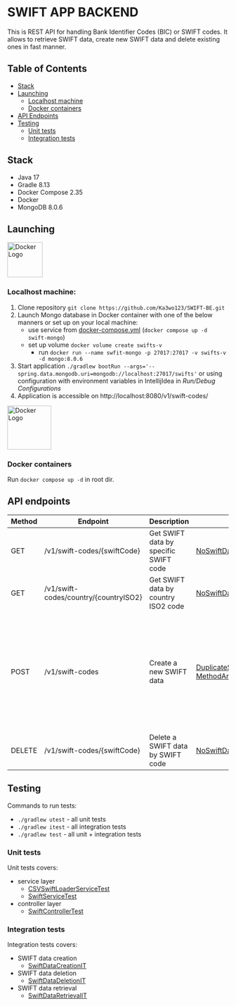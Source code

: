 # SWIFT APP BACKEND

This is REST API for handling Bank Identifier Codes (BIC) or SWIFT codes. It allows to retrieve SWIFT data, create new SWIFT data and delete existing ones in fast manner.

## Table of Contents

- [Stack](#stack)
- [Launching](#launching)
  - [Localhost machine](#localhost-machine)
  - [Docker containers](#docker-containers)
- [API Endpoints](#api-endpoints)
- [Testing](#testing)
  - [Unit tests](#unit-tests)
  - [Integration tests](#integration-tests)

## Stack

- Java 17
- Gradle 8.13
- Docker Compose 2.35
- Docker
- MongoDB 8.0.6

## Launching

<p style="text-align: left;">
  <img src="https://cdn0.iconfinder.com/data/icons/small-n-flat/24/678077-computer-512.png" alt="Docker Logo" width="80"/>
</p>

### Localhost machine:

1. Clone repository `git clone https://github.com/Ka3wo123/SWIFT-BE.git`
2. Launch Mongo database in Docker container with one of the below manners or set up on your local machine:
   - use service from [docker-compose.yml](./docker-compose.yml) (`docker compose up -d swift-mongo`)
   - set up volume `docker volume create swifts-v`
     - run `docker run --name swfit-mongo -p 27017:27017 -v swifts-v -d mongo:8.0.6`
3. Start application `./gradlew bootRun --args='--spring.data.mongodb.uri=mongodb://localhost:27017/swifts'` or using configuration with environment variables in IntellijIdea in _Run/Debug Configurations_
4. Application is accessible on http://localhost:8080/v1/swift-codes/

<p style="text-align: left;">
  <img src="https://cdn4.iconfinder.com/data/icons/logos-and-brands/512/97_Docker_logo_logos-512.png" alt="Docker Logo" width="100"/>
</p>

### Docker containers

Run `docker compose up -d` in root dir.

## API endpoints

<table>
  <thead>
    <tr>
      <th>Method</th>
      <th>Endpoint</th>
      <th>Description</th>
      <th>Exception</th>
      <th>Response</th>
      <th>Body</th>
    </tr>
  </thead>
  <tbody>
    <tr>
      <td>GET</td>
      <td>/v1/swift-codes/{swiftCode}</td>
      <td>Get SWIFT data by specific SWIFT code</td>
      <td><a href="./src/main/java/pl/ka3wo/swift/exception/NoSwiftDataFound.java">NoSwiftDataFoundException</a></td>
      <td>Status: <code>200 OK</code><br>JSON: <a href="./src/main/java/pl/ka3wo/swift/model/dto/SwiftDataDto.java">SwiftDataDto</a></td>
      <td>-</td>
    </tr>
    <tr>
      <td>GET</td>
      <td>/v1/swift-codes/country/{countryISO2}</td>
      <td>Get SWIFT data by country ISO2 code</td>
      <td><a href="./src/main/java/pl/ka3wo/swift/exception/NoSwiftDataFound.java">NoSwiftDataFoundException</a></td>
      <td>Status: <code>200 OK</code><br>JSON: <a href="./src/main/java/pl/ka3wo/swift/model/dto/SwiftDataCountryDto.java">SwiftDataCountryDto</a></td>
      <td>-</td>
    </tr>
    <tr>
      <td>POST</td>
      <td>/v1/swift-codes</td>
      <td>Create a new SWIFT data</td>
      <td>
        <a href="./src/main/java/pl/ka3wo/swift/exception/DuplicateSwiftCodeException.java">DuplicateSwiftCodeException</a><br>
        <a href="./src/main/java/pl/ka3wo/swift/exception/RestExceptionHandler.java">MethodArgumentNotValidException</a>
      </td>
      <td>Status: <code>201 OK</code><br>JSON: <a href="./src/main/java/pl/ka3wo/swift/model/dto/CreateSwiftDataResponse.java">CreateSwiftDataResponse</a></td>
      <td>
        <pre><code>{
  "address": string,
  "bankName": string,
  "countryISO2": string,
  "countryName": string,
  "isHeadquarter": boolean,
  "swiftCode": string  
}</code></pre>
      </td>
    </tr>
    <tr>
      <td>DELETE</td>
      <td>/v1/swift-codes/{swiftCode}</td>
      <td>Delete a SWIFT data by SWIFT code</td>
      <td><a href="./src/main/java/pl/ka3wo/swift/exception/NoSwiftDataFound.java">NoSwiftDataFoundException</a></td>
      <td>Status: <code>200 OK</code><br>JSON: <a href="./src/main/java/pl/ka3wo/swift/model/dto/DeleteSwiftDataResponse.java">DeleteSwiftDataResponse</a></td>
      <td>-</td>
    </tr>
  </tbody>
</table>


## Testing

Commands to run tests:
- `./gradlew utest` - all unit tests
- `./gradlew itest` - all integration tests
- `./gradlew test` - all unit + integration tests

### Unit tests

Unit tests covers:

- service layer
  - [CSVSwiftLoaderServiceTest](./src/test/java/pl/ka3wo/swift/service/CSVSwiftLoaderServiceTest.java)
  - [SwiftServiceTest](./src/test/java/pl/ka3wo/swift/service/SwiftServiceTest.java)
- controller layer
  - [SwiftControllerTest](./src/test/java/pl/ka3wo/swift/controller/SwiftControllerTest.java)


### Integration tests

Integration tests covers:

- SWIFT data creation
  - [SwiftDataCreationIT](./src/test/java/pl/ka3wo/swift/integration/SwiftDataCreationIT.java)
- SWIFT data deletion
  - [SwiftDataDeletionIT](./src/test/java/pl/ka3wo/swift/integration/SwiftDataDeletionIT.java)
- SWIFT data retrieval
  - [SwiftDataRetrievalIT](./src/test/java/pl/ka3wo/swift/integration/SwiftDataRetrievalIT.java)
